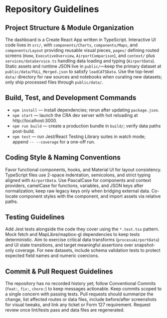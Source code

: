 # Repository Guidelines

## Project Structure & Module Organization
The dashboard is a Create React App written in TypeScript. Interactive UI code lives in `src/`, with `components/Charts`, `components/Maps`, and `components/Layout` providing reusable visual pieces, `pages/` defining routed screens (`Home`, `ExecutiveOverview`, `AirportComparison`), and `context/` plus `services/dataService.ts` handling data loading and typing (`AirportData`). Static assets and runtime JSON live in `public/`—keep the primary dataset at `public/data/FULL_Merged.json` to satisfy `loadCATSData`. Use the top-level `data/` directory for raw sources and notebooks when curating new datasets; only ship processed files through `public/data/`.

## Build, Test, and Development Commands
- `npm install` — install dependencies; rerun after updating `package.json`.
- `npm start` — launch the CRA dev server with hot reloading at http://localhost:3000.
- `npm run build` — create a production bundle in `build/`; verify data paths post-build.
- `npm test` — run Jest/React Testing Library suites in watch mode; append `-- --coverage` for a one-off run.

## Coding Style & Naming Conventions
Favor functional components, hooks, and Material UI for layout consistency. TypeScript files use 2-space indentation, semicolons, and strict typing aligned with `AirportData`. Use PascalCase for components and context providers, camelCase for functions, variables, and JSON keys after normalization; keep raw legacy keys only when bridging external data. Co-locate component styles with the component, and import assets via relative paths.

## Testing Guidelines
Add Jest tests alongside the code they cover using the `*.test.tsx` pattern. Mock fetch and MapLibre/mapbox-gl dependencies to keep tests deterministic. Aim to exercise critical data transforms (`processAirportData`) and UI state transitions, and target meaningful assertions over snapshot-only coverage. For new datasets, include schema validation tests to protect expected field names and numeric coercions.

## Commit & Pull Request Guidelines
The repository has no recorded history yet; follow Conventional Commits (`feat:`, `fix:`, `chore:`) to keep messages actionable. Keep commits scoped to a single concern with passing tests. Pull requests should summarize the change, list affected routes or data files, include before/after screenshots for visual tweaks, and link any ticket or Form 127 requirement. Request review once lint/tests pass and data files are regenerated.
